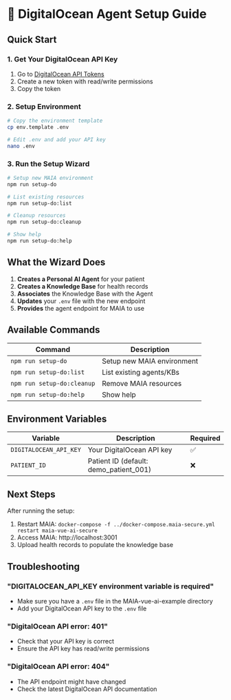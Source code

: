 # 🚀 DigitalOcean Agent Setup Guide

## Quick Start

### 1. Get Your DigitalOcean API Key
1. Go to [DigitalOcean API Tokens](https://cloud.digitalocean.com/account/api/tokens)
2. Create a new token with read/write permissions
3. Copy the token

### 2. Setup Environment
```bash
# Copy the environment template
cp env.template .env

# Edit .env and add your API key
nano .env
```

### 3. Run the Setup Wizard
```bash
# Setup new MAIA environment
npm run setup-do

# List existing resources
npm run setup-do:list

# Cleanup resources
npm run setup-do:cleanup

# Show help
npm run setup-do:help
```

## What the Wizard Does

1. **Creates a Personal AI Agent** for your patient
2. **Creates a Knowledge Base** for health records  
3. **Associates** the Knowledge Base with the Agent
4. **Updates** your `.env` file with the new endpoint
5. **Provides** the agent endpoint for MAIA to use

## Available Commands

| Command | Description |
|---------|-------------|
| `npm run setup-do` | Setup new MAIA environment |
| `npm run setup-do:list` | List existing agents/KBs |
| `npm run setup-do:cleanup` | Remove MAIA resources |
| `npm run setup-do:help` | Show help |

## Environment Variables

| Variable | Description | Required |
|----------|-------------|----------|
| `DIGITALOCEAN_API_KEY` | Your DigitalOcean API key | ✅ |
| `PATIENT_ID` | Patient ID (default: demo_patient_001) | ❌ |

## Next Steps

After running the setup:
1. Restart MAIA: `docker-compose -f ../docker-compose.maia-secure.yml restart maia-vue-ai-secure`
2. Access MAIA: http://localhost:3001
3. Upload health records to populate the knowledge base

## Troubleshooting

### "DIGITALOCEAN_API_KEY environment variable is required"
- Make sure you have a `.env` file in the MAIA-vue-ai-example directory
- Add your DigitalOcean API key to the `.env` file

### "DigitalOcean API error: 401"
- Check that your API key is correct
- Ensure the API key has read/write permissions

### "DigitalOcean API error: 404"
- The API endpoint might have changed
- Check the latest DigitalOcean API documentation 